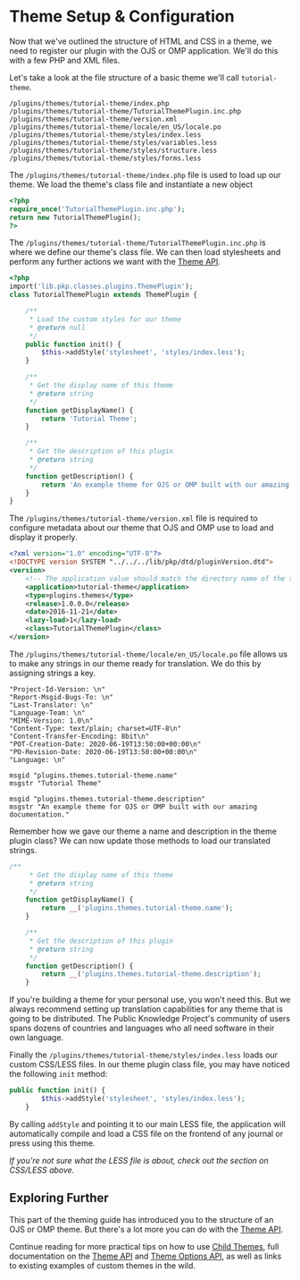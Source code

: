 # Theme Setup & Configuration

Now that we've outlined the structure of HTML and CSS in a theme, we need to register our plugin with the OJS or OMP application. We'll do this with a few PHP and XML files.

Let's take a look at the file structure of a basic theme we'll call `tutorial-theme`.

```
/plugins/themes/tutorial-theme/index.php
/plugins/themes/tutorial-theme/TutorialThemePlugin.inc.php
/plugins/themes/tutorial-theme/version.xml
/plugins/themes/tutorial-theme/locale/en_US/locale.po
/plugins/themes/tutorial-theme/styles/index.less
/plugins/themes/tutorial-theme/styles/variables.less
/plugins/themes/tutorial-theme/styles/structure.less
/plugins/themes/tutorial-theme/styles/forms.less
```

The `/plugins/themes/tutorial-theme/index.php` file is used to load up our theme. We load the theme's class file and instantiate a new object

```php
<?php
require_once('TutorialThemePlugin.inc.php');
return new TutorialThemePlugin();
?>
```

The `/plugins/themes/tutorial-theme/TutorialThemePlugin.inc.php` is where we define our theme's class file. We can then load stylesheets and perform any further actions we want with the [Theme API](theme-api.md).

```php
<?php
import('lib.pkp.classes.plugins.ThemePlugin');
class TutorialThemePlugin extends ThemePlugin {

    /**
     * Load the custom styles for our theme
     * @return null
     */
    public function init() {
        $this->addStyle('stylesheet', 'styles/index.less');
    }

    /**
     * Get the display name of this theme
     * @return string
     */
    function getDisplayName() {
        return 'Tutorial Theme';
    }

    /**
     * Get the description of this plugin
     * @return string
     */
    function getDescription() {
        return 'An example theme for OJS or OMP built with our amazing documentation.';
    }
}
```

The `/plugins/themes/tutorial-theme/version.xml` file is required to configure metadata about our theme that OJS and OMP use to load and display it properly.

```xml
<?xml version="1.0" encoding="UTF-8"?>
<!DOCTYPE version SYSTEM "../../../lib/pkp/dtd/pluginVersion.dtd">
<version>
    <!-- The application value should match the directory name of the theme -->
    <application>tutorial-theme</application>
    <type>plugins.themes</type>
    <release>1.0.0.0</release>
    <date>2016-11-21</date>
    <lazy-load>1</lazy-load>
    <class>TutorialThemePlugin</class>
</version>
```

The `/plugins/themes/tutorial-theme/locale/en_US/locale.po` file allows us to make any strings in our theme ready for translation. We do this by assigning strings a key.

```po
"Project-Id-Version: \n"
"Report-Msgid-Bugs-To: \n"
"Last-Translator: \n"
"Language-Team: \n"
"MIME-Version: 1.0\n"
"Content-Type: text/plain; charset=UTF-8\n"
"Content-Transfer-Encoding: 8bit\n"
"POT-Creation-Date: 2020-06-19T13:50:00+00:00\n"
"PO-Revision-Date: 2020-06-19T13:50:00+00:00\n"
"Language: \n"

msgid "plugins.themes.tutorial-theme.name"
msgstr "Tutorial Theme"

msgid "plugins.themes.tutorial-theme.description"
msgstr "An example theme for OJS or OMP built with our amazing documentation."
```

Remember how we gave our theme a name and description in the theme plugin class? We can now update those methods to load our translated strings.

```php
/**
     * Get the display name of this theme
     * @return string
     */
    function getDisplayName() {
        return __('plugins.themes.tutorial-theme.name');
    }

    /**
     * Get the description of this plugin
     * @return string
     */
    function getDescription() {
        return __('plugins.themes.tutorial-theme.description');
    }
```

If you're building a theme for your personal use, you won't need this. But we always recommend setting up translation capabilities for any theme that is going to be distributed. The Public Knowledge Project's community of users spans dozens of countries and languages who all need software in their own language.

Finally the `/plugins/themes/tutorial-theme/styles/index.less` loads our custom CSS/LESS files. In our theme plugin class file, you may have noticed the following `init` method:

```php
public function init() {
        $this->addStyle('stylesheet', 'styles/index.less');
    }
```

By calling `addStyle` and pointing it to our main LESS file, the application will automatically compile and load a CSS file on the frontend of any journal or press using this theme.

_If you're not sure what the LESS file is about, check out the section on CSS/LESS above._

## Exploring Further

This part of the theming guide has introduced you to the structure of an OJS or OMP theme. But there's a lot more you can do with the [Theme API](theme-api.md).

Continue reading for more practical tips on how to use [Child Themes](child-themes.md), full documentation on the [Theme API](theme-api.md) and [Theme Options API](theme-options-api.md), as well as links to existing examples of custom themes in the wild.

